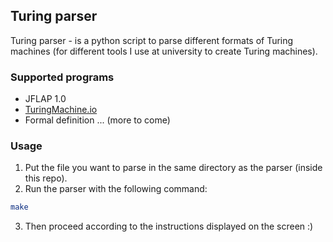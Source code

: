 ## Turing parser 

Turing parser - is a python script to parse different formats of Turing machines (for different tools I use at university to create Turing machines).

### Supported programs
* JFLAP 1.0
* [TuringMachine.io](https://turingmachine.io/)
* Formal definition
...
(more to come)

### Usage
1. Put the file you want to parse in the same directory as the parser (inside this repo).
2. Run the parser with the following command:
```bash
make
```
3. Then proceed according to the instructions displayed on the screen :)
